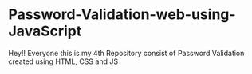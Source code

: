 # Password-Validation-web-using-JavaScript
Hey!! Everyone  this is my 4th Repository consist of Password Validation created using HTML, CSS and JS

